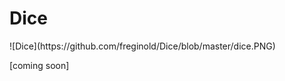 # Dice
<div style="display: inline-block; text-align: center;">![Dice](https://github.com/freginold/Dice/blob/master/dice.PNG)</div>

[coming soon]

